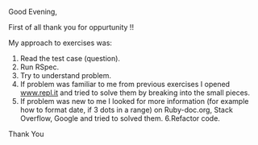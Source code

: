 Good Evening,

First of all thank you for oppurtunity !!

My approach to exercises was:
1. Read the test case (question).
2. Run RSpec.
3. Try to understand problem.
4. If problem was familiar to me from previous exercises I opened www.repl.it and tried to solve them by breaking into the small pieces.
5. If problem was new to me I looked for more information (for example how to format date, if 3 dots in a range) on Ruby-doc.org, Stack Overflow, Google and tried to solved them.
6.Refactor code.


Thank You
